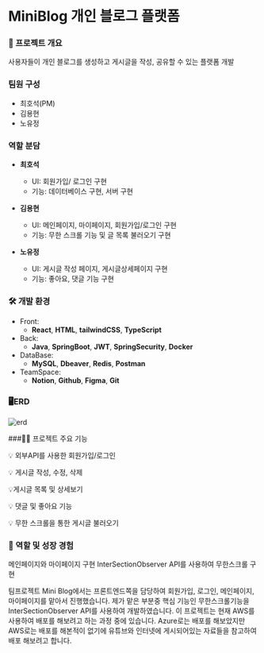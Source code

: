 # MiniBlog 개인 블로그 플랫폼
### 🔖 프로젝트 개요
사용자들이 개인 블로그를 생성하고 게시글을 작성, 공유할 수 있는 플랫폼 개발

### 팀원 구성
- 최호석(PM)
- 김용현
- 노유정
  
### 역할 분담

- **최호석**

  - UI: 회원가입/ 로그인 구현
  - 기능: 데이터베이스 구현, 서버 구현

- **김용현**

  - UI: 메인페이지, 마이페이지, 회원가입/로그인 구현
  - 기능: 무한 스크롤 기능 및 글 목록 불러오기 구현

- **노유정**

  - UI: 게시글 작성 페이지, 게시글상세페이지 구현
  - 기능: 좋아요, 댓글 기능 구현


### 🛠️ 개발 환경
- Front:
  - **React**, **HTML**, **tailwindCSS**, **TypeScript**
- Back:
  - **Java**, **SpringBoot**, **JWT**, **SpringSecurity**, **Docker**
- DataBase:
  - **MySQL**, **Dbeaver**, **Redis**, **Postman**
- TeamSpace:
  - **Notion**, **Github**, **Figma**, **Git**
### 🖥️ERD
![erd](https://github.com/user-attachments/assets/0c38ddb8-f30f-4c5a-ac67-8145d8124985)

###👩‍💻 프로젝트 주요 기능

💡 외부API를 사용한 회원가입/로그인


💡 게시글 작성, 수정, 삭제


💡게시글 목록 및 상세보기


💡 댓글 및 좋아요 기능

💡 무한 스크롤을 통한 게시글 불러오기

### 🌿 역할 및 성장 경험

메인페이지와 마이페이지 구현
InterSectionObserver API를 사용하여 무한스크롤 구현

팀프로젝트 Mini Blog에서는 프론트엔드쪽을 담당하여 회원가입, 로그인, 메인페이지, 마이페이지를 맡아서 진행했습니다. 제가 맡은 부분중 핵심 기능인 무한스크롤기능을 InterSectionObserver API를 사용하여 개발하였습니다.
이 프로젝트는 현재 AWS를 사용하여 배포를 해보려고 하는 과정 중에 있습니다. Azure로는 배포를 해보았지만 AWS로는 배포를 해본적이 없기에 유튜브와 인터넷에 게시되어있는 자료들을 참고하여 배포 해보려고 합니다.

